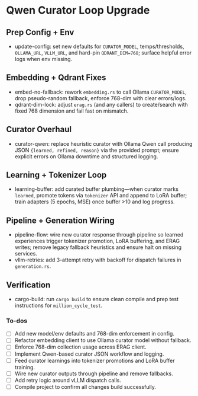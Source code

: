 <!-- ff1e7485-0af2-4dcd-8751-55f448706e7d 0581a38d-445c-4fef-906d-aaf068d74621 -->
# Qwen Curator Loop Upgrade

## Prep Config + Env

- update-config: set new defaults for `CURATOR_MODEL`, temps/thresholds, `OLLAMA_URL`, `VLLM_URL`, and hard-pin `QDRANT_DIM=768`; surface helpful error logs when env missing.

## Embedding + Qdrant Fixes

- embed-no-fallback: rework `embedding.rs` to call Ollama `CURATOR_MODEL`, drop pseudo-random fallback, enforce 768-dim with clear errors/logs.
- qdrant-dim-lock: adjust `erag.rs` (and any callers) to create/search with fixed 768 dimension and fail fast on mismatch.

## Curator Overhaul

- curator-qwen: replace heuristic curator with Ollama Qwen call producing JSON `{learned, refined, reason}` via the provided prompt; ensure explicit errors on Ollama downtime and structured logging.

## Learning + Tokenizer Loop

- learning-buffer: add curated buffer plumbing—when curator marks `learned`, promote tokens via `tokenizer` API and append to LoRA buffer; train adapters (5 epochs, MSE) once buffer >10 and log progress.

## Pipeline + Generation Wiring

- pipeline-flow: wire new curator response through pipeline so learned experiences trigger tokenizer promotion, LoRA buffering, and ERAG writes; remove legacy fallback heuristics and ensure halt on missing services.
- vllm-retries: add 3-attempt retry with backoff for dispatch failures in `generation.rs`.

## Verification

- cargo-build: run `cargo build` to ensure clean compile and prep test instructions for `million_cycle_test`.

### To-dos

- [ ] Add new model/env defaults and 768-dim enforcement in config.
- [ ] Refactor embedding client to use Ollama curator model without fallback.
- [ ] Enforce 768-dim collection usage across ERAG client.
- [ ] Implement Qwen-based curator JSON workflow and logging.
- [ ] Feed curator learnings into tokenizer promotions and LoRA buffer training.
- [ ] Wire new curator outputs through pipeline and remove fallbacks.
- [ ] Add retry logic around vLLM dispatch calls.
- [ ] Compile project to confirm all changes build successfully.
